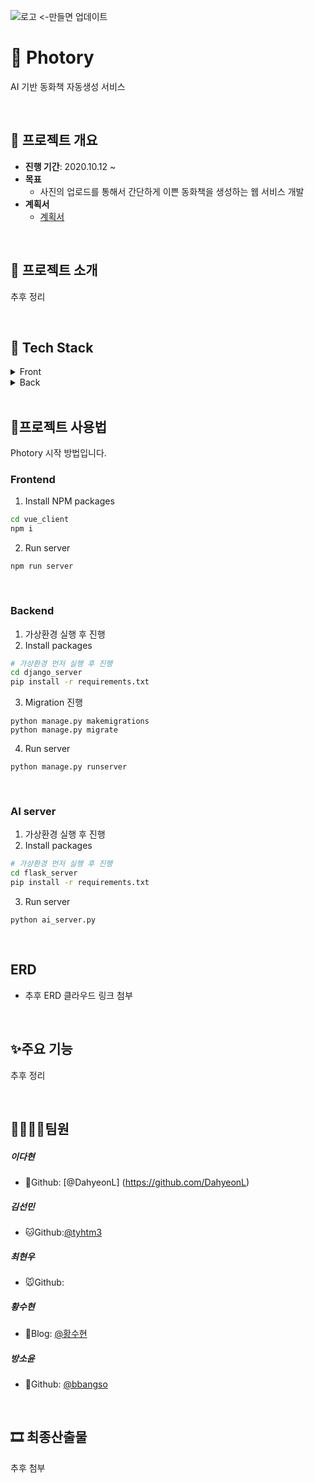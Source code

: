 ![로고](images/README/로고.png) <-만들면 업데이트

# 📕 Photory

AI 기반 동화책 자동생성 서비스

<br>

## 📆 프로젝트 개요

- **진행 기간**: 2020.10.12 ~ 
- **목표**
  - 사진의 업로드를 통해서 간단하게 이쁜 동화책을 생성하는 웹 서비스 개발
- **계획서**
  - <a href="documentation/계획서/(SSAFY)자율 프로젝트 계획서 양식_A205.pdf">계획서</a>

<br>

## 🐤 프로젝트 소개

 추후 정리

<br>

## 🔧 Tech Stack

<details>
    <summary>Front</summary>
    <ul>
        <li>Vue CLI</li>
        <li>Vuex</li>
        <li>Vuetify</li>
    </ul>
</details>

<details>
    <summary>Back</summary>
    <ul>
        <li>Django</li>
		<li>Flask</li>
        <li>Swagger</li>
        <li>EC2</li>
    </ul>
</details>

<br>

## 📝프로젝트 사용법

Photory 시작 방법입니다.

### Frontend

1. Install NPM packages

```bash
cd vue_client
npm i
```

2. Run server

```
npm run server
```

<br>

### Backend

1. 가상환경 실행 후 진행
2. Install packages

```bash
# 가상환경 먼저 실행 후 진행
cd django_server
pip install -r requirements.txt
```

3. Migration 진행

```
python manage.py makemigrations
python manage.py migrate
```

4. Run server

```
python manage.py runserver
```

<br>

### AI server

1. 가상환경 실행 후 진행
2. Install packages

```bash
# 가상환경 먼저 실행 후 진행
cd flask_server
pip install -r requirements.txt
```

3. Run server

```
python ai_server.py
```

<br>

## ERD

- 추후 ERD 클라우드 링크 첨부

<br>

## ✨주요 기능

추후 정리

<br>

## 👨‍👩‍👦‍👦팀원

##### **이다현**

- 🐶Github: [@DahyeonL]
(https://github.com/DahyeonL)

##### **김선민**

- 🐱Github:[@tyhtm3](https://github.com/tyhtm3)

##### **최현우**  

- 🐭Github:

##### **황수현**

- 🐹Blog: [@황수현](https://황수현.site/)

##### **방소윤**

- 🐰Github: [@bbangso](https://github.com/bbangso)

<br>

## 🎞 최종산출물

추후 첨부